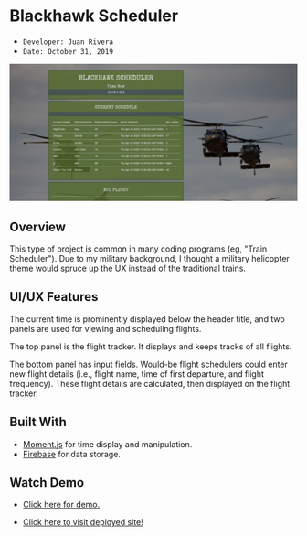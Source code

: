 # Blackhawk Scheduler 
- ```Developer: Juan Rivera```
- ```Date: October 31, 2019```

 ![Blackhawk Scheduler, a military-themed transportation scheduler](screenshot.PNG)

## Overview
This type of project is common in many coding programs (eg, "Train Scheduler").  Due to my military background, I thought a military helicopter theme would spruce up the UX instead of the traditional trains.

## UI/UX Features
The current time is prominently displayed below the header title, and two panels are used for viewing and scheduling flights. 

The top panel is the flight tracker.  It displays and keeps tracks of all flights. 

The bottom panel has input fields.  Would-be flight schedulers could enter new flight details (i.e., flight name, time of first departure, and flight frequency). These flight details are calculated, then displayed on the flight tracker.

## Built With
* [Moment.js](https://momentjs.com) for time display and manipulation.
* [Firebase](https://www.google.com) for data storage.


## Watch Demo
* [Click here for demo.](https://drive.google.com/file/d/1n2EfrGH4invRLHbsqosXbFSiuuDlRwb2/view)

* [Click here to visit deployed site!](https://juancodeatatime.github.io/Blackhawk-Scheduler/)

